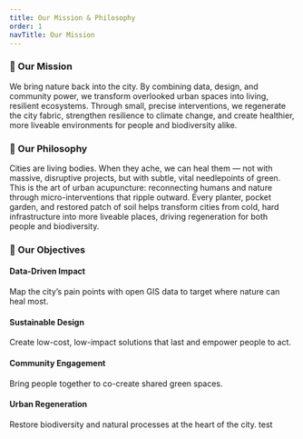```yaml
---
title: Our Mission & Philosophy
order: 1
navTitle: Our Mission
---
```

### 🌱 Our Mission

We bring nature back into the city. By combining data, design, and community power, we transform overlooked urban spaces into living, resilient ecosystems. Through small, precise interventions, we regenerate the city fabric, strengthen resilience to climate change, and create healthier, more liveable environments for people and biodiversity alike.

### 🌿 Our Philosophy

Cities are living bodies. When they ache, we can heal them — not with massive, disruptive projects, but with subtle, vital needlepoints of green. This is the art of urban acupuncture: reconnecting humans and nature through micro-interventions that ripple outward. Every planter, pocket garden, and restored patch of soil helps transform cities from cold, hard infrastructure into more liveable places, driving regeneration for both people and biodiversity.

### 🎯 Our Objectives

#### Data-Driven Impact

Map the city’s pain points with open GIS data to target where nature can heal most.

#### Sustainable Design

Create low-cost, low-impact solutions that last and empower people to act.

#### Community Engagement

Bring people together to co-create shared green spaces.

#### Urban Regeneration

Restore biodiversity and natural processes at the heart of the city. test
